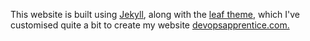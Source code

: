 This website is built using <a href="https://jekyllrb.com/" target="_blank">Jekyll</a>, along with the <a href="https://jekyll-themes.com/leaf/" target="_blank">leaf theme</a>, which I've customised quite a bit to create my website <a href="https://devopsapprentice.com">devopsapprentice.com.</a> 
